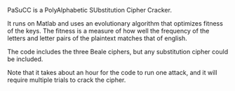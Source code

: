 PaSuCC is a PolyAlphabetic SUbstitution Cipher Cracker. 

It runs on Matlab and uses an evolutionary algorithm that optimizes fitness of the keys. 
The fitness is a measure of how well the frequency of the letters and letter pairs of the plaintext matches 
that of english.

The code includes the three Beale ciphers, but any substitution cipher could be included.

Note that it takes about an hour for the code to run one attack, 
and it will require multiple trials to crack the cipher.
